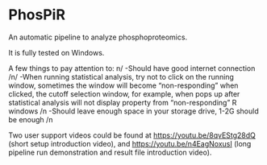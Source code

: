 # PhosPiR
An automatic pipeline to analyze phosphoproteomics.

It is fully tested on Windows.

A few things to pay attention to: n/
-Should have good internet connection /n/
-When running statistical analysis, try not to click on the running window, sometimes the window will become “non-responding” when clicked, the cutoff selection window, for example, when pops up after statistical analysis will not display property from “non-responding” R windows /n
-Should leave enough space in your storage drive, 1-2G should be enough /n

Two user support videos could be found at https://youtu.be/8qvEStg28dQ (short setup introduction video), and https://youtu.be/n4EagNoxusI (long pipeline run demonstration and result file introduction video).
